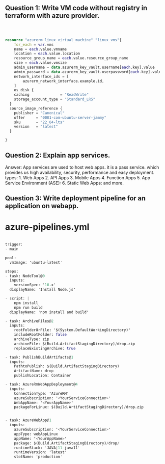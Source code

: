 ## Question 1: Write VM code without registry in terraform with azure provider.

```terraform



resource "azurerm_linux_virtual_machine" "linux_vms"{
    for_each = var.vms
    name = each.value.vmname
    location = each.value.location
    resource_group_name = each.value.resource_group_name
    size = each.value.vmsize
    admin_username = data.azurerm_key_vault.username[each.key].value
    admin_password = data.azurerm_key_vault.userpassword[each.key].value
    network_interface_ids = [
        azurerm_network_interface.example.id,
    ]
    os_disk {
    caching              = "ReadWrite"
    storage_account_type = "Standard_LRS"
  }
  source_image_reference {
    publisher = "Canonical"
    offer     = "0001-com-ubuntu-server-jammy"
    sku       = "22_04-lts"
    version   = "latest"
  }

}

```

## Question 2: Explain app services.

Answer: App services are used to host web apps. it is a pass service. which provides us high availability, security, performance and easy deployment.
        types:
            1. Web Apps
            2. API Apps
            3. Mobile Apps
            4. Function Apps
            5. App Service Environment (ASE):
            6. Static Web Apps:
            and more.


## Question 3: Write deployment pipeline for an application on webapp.


# azure-pipelines.yml
```terraform

trigger:
- main

pool:
  vmImage: 'ubuntu-latest'

steps:
- task: NodeTool@0
  inputs:
    versionSpec: '10.x'
  displayName: 'Install Node.js'

- script: |
    npm install
    npm run build
  displayName: 'npm install and build'

- task: ArchiveFiles@2
  inputs:
    rootFolderOrFile: '$(System.DefaultWorkingDirectory)'
    includeRootFolder: false
    archiveType: zip
    archiveFile: $(Build.ArtifactStagingDirectory)/drop.zip
    replaceExistingArchive: true

- task: PublishBuildArtifacts@1
  inputs:
    PathtoPublish: $(Build.ArtifactStagingDirectory)
    ArtifactName: drop
    publishLocation: Container

- task: AzureRmWebAppDeployment@4
  inputs:
    ConnectionType: 'AzureRM'
    azureSubscription: '<YourServiceConnection>'
    WebAppName: '<YourAppName>'
    packageForLinux: $(Build.ArtifactStagingDirectory)/drop.zip


- task: AzureWebApp@1
  inputs:
    azureSubscription: '<YourServiceConnection>'
    appType: webAppLinux
    appName: '<YourAppName>'
    package: $(Build.ArtifactStagingDirectory)/drop/
    runtimeStack: 'JAVA|11-java11'
    runtimeVersion: 'latest'
    slotName: 'production' 

```